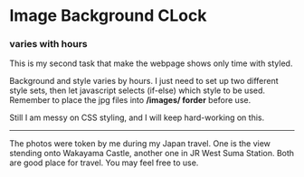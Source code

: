 # Image Background CLock
### varies with hours

This is my second task that make the webpage shows only time with styled.

Background and style varies by hours.
I just need to set up two different style sets, then let javascript selects (if-else) which style to be used.
Remember to place the jpg files into **/images/ forder** before use.

Still I am messy on CSS styling, and I will keep hard-working on this.

---

The photos were token by me during my Japan travel.
One is the view stending onto Wakayama Castle, another one in JR West Suma Station. Both are good place for travel.
You may feel free to use.
